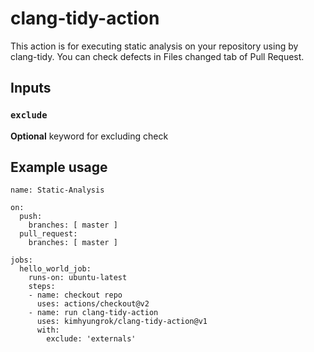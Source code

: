 # clang-tidy-action

This action is for executing static analysis on your repository using by clang-tidy. You can check defects in Files changed tab of Pull Request.

## Inputs

### `exclude`

**Optional** keyword for excluding check

## Example usage

```
name: Static-Analysis

on:  
  push:
    branches: [ master ]
  pull_request:
    branches: [ master ]

jobs:
  hello_world_job:
    runs-on: ubuntu-latest
    steps:
    - name: checkout repo
      uses: actions/checkout@v2
    - name: run clang-tidy-action
      uses: kimhyungrok/clang-tidy-action@v1
      with:
        exclude: 'externals'
```
